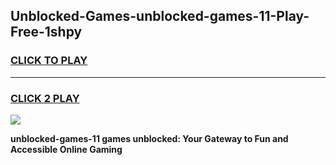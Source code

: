 
## Unblocked-Games-unblocked-games-11-Play-Free-1shpy
<h3>
<a href="https://premium76.site?title=unblocked-games-11&ref=10A">CLICK TO PLAY</a></h3>
<hr>

<h3>
<a href="https://premium76.site?title=unblocked-games-11&ref=10A">CLICK 2 PLAY</a>
  
</h3>

<a href="https://premium76.site?title=unblocked-games-11&ref=10A"><img src="https://clearcache.store/games.png"></a>


**unblocked-games-11 games unblocked: Your Gateway to Fun and Accessible Online Gaming**
